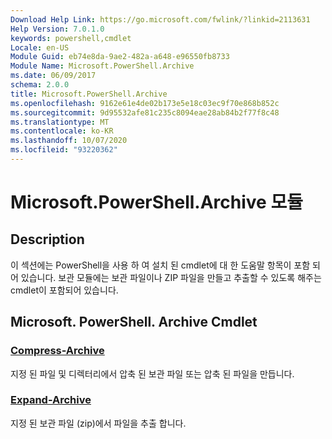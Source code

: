 ```yaml
---
Download Help Link: https://go.microsoft.com/fwlink/?linkid=2113631
Help Version: 7.0.1.0
keywords: powershell,cmdlet
Locale: en-US
Module Guid: eb74e8da-9ae2-482a-a648-e96550fb8733
Module Name: Microsoft.PowerShell.Archive
ms.date: 06/09/2017
schema: 2.0.0
title: Microsoft.PowerShell.Archive
ms.openlocfilehash: 9162e61e4de02b173e5e18c03ec9f70e868b852c
ms.sourcegitcommit: 9d95532afe81c235c8094eae28ab84b2f77f8c48
ms.translationtype: MT
ms.contentlocale: ko-KR
ms.lasthandoff: 10/07/2020
ms.locfileid: "93220362"
---
```

# Microsoft.PowerShell.Archive 모듈

## Description

이 섹션에는 PowerShell을 사용 하 여 설치 된 cmdlet에 대 한 도움말 항목이 포함 되어 있습니다. 보관 모듈에는 보관 파일이나 ZIP 파일을 만들고 추출할 수 있도록 해주는 cmdlet이 포함되어 있습니다.

## Microsoft. PowerShell. Archive Cmdlet

### [Compress-Archive](Compress-Archive.md)
지정 된 파일 및 디렉터리에서 압축 된 보관 파일 또는 압축 된 파일을 만듭니다.

### [Expand-Archive](Expand-Archive.md)
지정 된 보관 파일 (zip)에서 파일을 추출 합니다.
